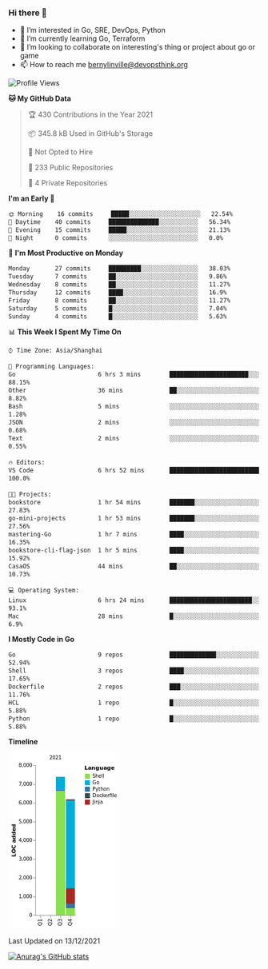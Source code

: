 ### Hi there 👋

- 👀 I’m interested in Go, SRE, DevOps, Python
- 🌱 I’m currently learning Go, Terraform
- 👯 I’m looking to collaborate on interesting's thing or project about go or game
- 📫 How to reach me bernylinville@devopsthink.org

<!--START_SECTION:waka-->
![Profile Views](http://img.shields.io/badge/Profile%20Views-0-blue)

**🐱 My GitHub Data** 

> 🏆 430 Contributions in the Year 2021
 > 
> 📦 345.8 kB Used in GitHub's Storage 
 > 
> 🚫 Not Opted to Hire
 > 
> 📜 233 Public Repositories 
 > 
> 🔑 4 Private Repositories  
 > 
**I'm an Early 🐤** 

```text
🌞 Morning    16 commits     █████░░░░░░░░░░░░░░░░░░░░   22.54% 
🌆 Daytime    40 commits     ██████████████░░░░░░░░░░░   56.34% 
🌃 Evening    15 commits     █████░░░░░░░░░░░░░░░░░░░░   21.13% 
🌙 Night      0 commits      ░░░░░░░░░░░░░░░░░░░░░░░░░   0.0%

```
📅 **I'm Most Productive on Monday** 

```text
Monday       27 commits     █████████░░░░░░░░░░░░░░░░   38.03% 
Tuesday      7 commits      ██░░░░░░░░░░░░░░░░░░░░░░░   9.86% 
Wednesday    8 commits      ██░░░░░░░░░░░░░░░░░░░░░░░   11.27% 
Thursday     12 commits     ████░░░░░░░░░░░░░░░░░░░░░   16.9% 
Friday       8 commits      ██░░░░░░░░░░░░░░░░░░░░░░░   11.27% 
Saturday     5 commits      █░░░░░░░░░░░░░░░░░░░░░░░░   7.04% 
Sunday       4 commits      █░░░░░░░░░░░░░░░░░░░░░░░░   5.63%

```


📊 **This Week I Spent My Time On** 

```text
⌚︎ Time Zone: Asia/Shanghai

💬 Programming Languages: 
Go                       6 hrs 3 mins        ██████████████████████░░░   88.15% 
Other                    36 mins             ██░░░░░░░░░░░░░░░░░░░░░░░   8.82% 
Bash                     5 mins              ░░░░░░░░░░░░░░░░░░░░░░░░░   1.28% 
JSON                     2 mins              ░░░░░░░░░░░░░░░░░░░░░░░░░   0.68% 
Text                     2 mins              ░░░░░░░░░░░░░░░░░░░░░░░░░   0.55%

🔥 Editors: 
VS Code                  6 hrs 52 mins       █████████████████████████   100.0%

🐱‍💻 Projects: 
bookstore                1 hr 54 mins        ███████░░░░░░░░░░░░░░░░░░   27.83% 
go-mini-projects         1 hr 53 mins        ███████░░░░░░░░░░░░░░░░░░   27.56% 
mastering-Go             1 hr 7 mins         ████░░░░░░░░░░░░░░░░░░░░░   16.35% 
bookstore-cli-flag-json  1 hr 5 mins         ████░░░░░░░░░░░░░░░░░░░░░   15.92% 
CasaOS                   44 mins             ██░░░░░░░░░░░░░░░░░░░░░░░   10.73%

💻 Operating System: 
Linux                    6 hrs 24 mins       ███████████████████████░░   93.1% 
Mac                      28 mins             █░░░░░░░░░░░░░░░░░░░░░░░░   6.9%

```

**I Mostly Code in Go** 

```text
Go                       9 repos             █████████████░░░░░░░░░░░░   52.94% 
Shell                    3 repos             ████░░░░░░░░░░░░░░░░░░░░░   17.65% 
Dockerfile               2 repos             ███░░░░░░░░░░░░░░░░░░░░░░   11.76% 
HCL                      1 repo              █░░░░░░░░░░░░░░░░░░░░░░░░   5.88% 
Python                   1 repo              █░░░░░░░░░░░░░░░░░░░░░░░░   5.88%

```


**Timeline**

![Chart not found](https://raw.githubusercontent.com/bernylinville/bernylinville/main/charts/bar_graph.png) 


 Last Updated on 13/12/2021
<!--END_SECTION:waka-->

[![Anurag's GitHub stats](https://github-readme-stats.vercel.app/api?username=bernylinville)](https://github.com/anuraghazra/github-readme-stats)


<!--
**kylechou-dunk/kylechou-dunk** is a ✨ _special_ ✨ repository because its `README.md` (this file) appears on your GitHub profile.

Here are some ideas to get you started:

- 🔭 I’m currently working on ...
- 🌱 I’m currently learning ...
- 👯 I’m looking to collaborate on ...
- 🤔 I’m looking for help with ...
- 💬 Ask me about ...
- 📫 How to reach me: ...
- 😄 Pronouns: ...
- ⚡ Fun fact: ...
-->
